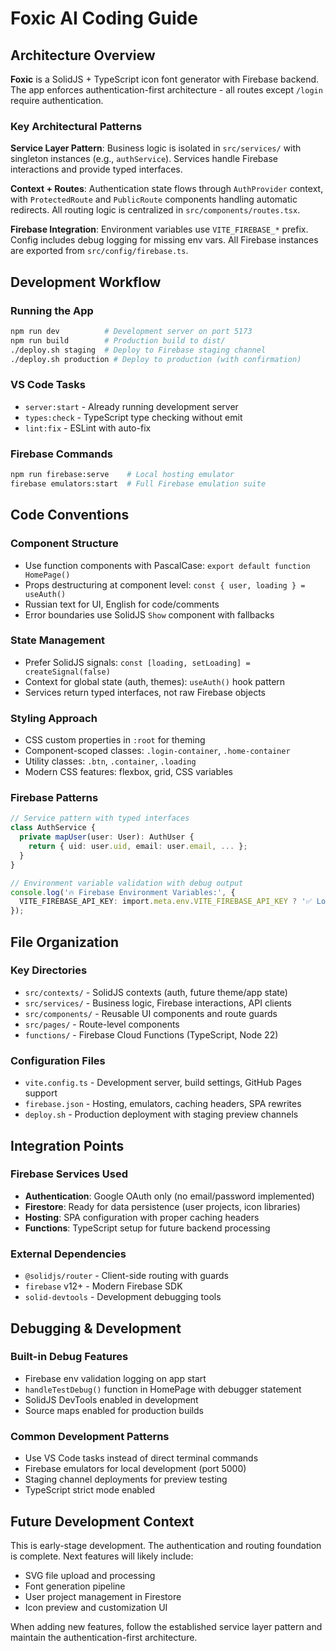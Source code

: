 # Foxic AI Coding Guide

## Architecture Overview

**Foxic** is a SolidJS + TypeScript icon font generator with Firebase backend. The app enforces authentication-first architecture - all routes except `/login` require authentication.

### Key Architectural Patterns

**Service Layer Pattern**: Business logic is isolated in `src/services/` with singleton instances (e.g., `authService`). Services handle Firebase interactions and provide typed interfaces.

**Context + Routes**: Authentication state flows through `AuthProvider` context, with `ProtectedRoute` and `PublicRoute` components handling automatic redirects. All routing logic is centralized in `src/components/routes.tsx`.

**Firebase Integration**: Environment variables use `VITE_FIREBASE_*` prefix. Config includes debug logging for missing env vars. All Firebase instances are exported from `src/config/firebase.ts`.

## Development Workflow

### Running the App
```bash
npm run dev          # Development server on port 5173
npm run build        # Production build to dist/
./deploy.sh staging  # Deploy to Firebase staging channel
./deploy.sh production # Deploy to production (with confirmation)
```

### VS Code Tasks
- `server:start` - Already running development server
- `types:check` - TypeScript type checking without emit
- `lint:fix` - ESLint with auto-fix

### Firebase Commands
```bash
npm run firebase:serve    # Local hosting emulator
firebase emulators:start  # Full Firebase emulation suite
```

## Code Conventions

### Component Structure
- Use function components with PascalCase: `export default function HomePage()`
- Props destructuring at component level: `const { user, loading } = useAuth()`
- Russian text for UI, English for code/comments
- Error boundaries use SolidJS `Show` component with fallbacks

### State Management
- Prefer SolidJS signals: `const [loading, setLoading] = createSignal(false)`
- Context for global state (auth, themes): `useAuth()` hook pattern
- Services return typed interfaces, not raw Firebase objects

### Styling Approach
- CSS custom properties in `:root` for theming
- Component-scoped classes: `.login-container`, `.home-container`
- Utility classes: `.btn`, `.container`, `.loading`
- Modern CSS features: flexbox, grid, CSS variables

### Firebase Patterns
```typescript
// Service pattern with typed interfaces
class AuthService {
  private mapUser(user: User): AuthUser {
    return { uid: user.uid, email: user.email, ... };
  }
}

// Environment variable validation with debug output
console.log('🔥 Firebase Environment Variables:', {
  VITE_FIREBASE_API_KEY: import.meta.env.VITE_FIREBASE_API_KEY ? '✅ Loaded' : '❌ Missing'
});
```

## File Organization

### Key Directories
- `src/contexts/` - SolidJS contexts (auth, future theme/app state)
- `src/services/` - Business logic, Firebase interactions, API clients
- `src/components/` - Reusable UI components and route guards
- `src/pages/` - Route-level components
- `functions/` - Firebase Cloud Functions (TypeScript, Node 22)

### Configuration Files
- `vite.config.ts` - Development server, build settings, GitHub Pages support
- `firebase.json` - Hosting, emulators, caching headers, SPA rewrites
- `deploy.sh` - Production deployment with staging preview channels

## Integration Points

### Firebase Services Used
- **Authentication**: Google OAuth only (no email/password implemented)
- **Firestore**: Ready for data persistence (user projects, icon libraries)
- **Hosting**: SPA configuration with proper caching headers
- **Functions**: TypeScript setup for future backend processing

### External Dependencies
- `@solidjs/router` - Client-side routing with guards
- `firebase` v12+ - Modern Firebase SDK
- `solid-devtools` - Development debugging tools

## Debugging & Development

### Built-in Debug Features
- Firebase env validation logging on app start
- `handleTestDebug()` function in HomePage with debugger statement
- SolidJS DevTools enabled in development
- Source maps enabled for production builds

### Common Development Patterns
- Use VS Code tasks instead of direct terminal commands
- Firebase emulators for local development (port 5000)
- Staging channel deployments for preview testing
- TypeScript strict mode enabled

## Future Development Context

This is early-stage development. The authentication and routing foundation is complete. Next features will likely include:
- SVG file upload and processing
- Font generation pipeline
- User project management in Firestore
- Icon preview and customization UI

When adding new features, follow the established service layer pattern and maintain the authentication-first architecture.